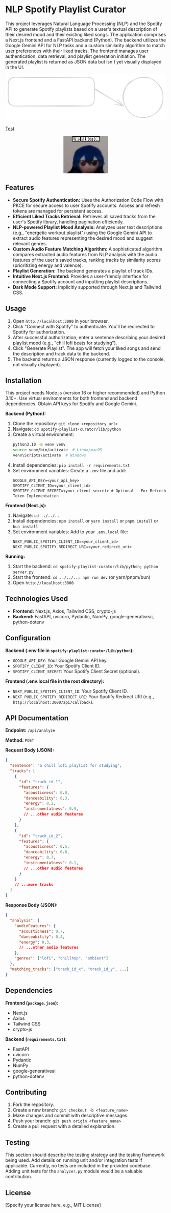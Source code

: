 # NLP Spotify Playlist Curator

This project leverages Natural Language Processing (NLP) and the Spotify API to generate Spotify playlists based on a user's textual description of their desired mood and their existing liked songs. The application comprises a Next.js frontend and a FastAPI backend (Python). The backend utilizes the Google Gemini API for NLP tasks and a custom similarity algorithm to match user preferences with their liked tracks.  The frontend manages user authentication, data retrieval, and playlist generation initiation. The generated playlist is returned as JSON data but isn't yet visually displayed in the UI.


<div align="center">
<img src="https://github.com/IslamTayeb/NLP-spotify/blob/main/spotify-playlist-curator/public/image-1735943960358.png?raw=true" alt="image-1735943960358.png" />
</div>


[Test](https://github.com/IslamTayeb/NLP-spotify/blob/main/spotify-playlist-curator/public/1735944055057-Afterglow.itermcolors)


<div align="center">
<img src="https://github.com/IslamTayeb/NLP-spotify/blob/main/spotify-playlist-curator/public/1735944076196-fumb-1.gif?raw=true" alt="1735944076196-fumb-1.gif" />
</div>


## Features

* **Secure Spotify Authentication:** Uses the Authorization Code Flow with PKCE for secure access to user Spotify accounts.  Access and refresh tokens are managed for persistent access.
* **Efficient Liked Tracks Retrieval:** Retrieves all saved tracks from the user's Spotify library, handling pagination efficiently.
* **NLP-powered Playlist Mood Analysis:** Analyzes user text descriptions (e.g., "energetic workout playlist") using the Google Gemini API to extract audio features representing the desired mood and suggest relevant genres.
* **Custom Audio Feature Matching Algorithm:** A sophisticated algorithm compares extracted audio features from NLP analysis with the audio features of the user's saved tracks, ranking tracks by similarity scores (prioritizing energy and valence).
* **Playlist Generation:** The backend generates a playlist of track IDs.
* **Intuitive Next.js Frontend:** Provides a user-friendly interface for connecting a Spotify account and inputting playlist descriptions.
* **Dark Mode Support:** Implicitly supported through Next.js and Tailwind CSS.



## Usage

1.  Open `http://localhost:3000` in your browser.
2.  Click "Connect with Spotify" to authenticate. You'll be redirected to Spotify for authorization.
3.  After successful authorization, enter a sentence describing your desired playlist mood (e.g., "chill lofi beats for studying").
4.  Click "Generate Playlist". The app will fetch your liked songs and send the description and track data to the backend.
5.  The backend returns a JSON response (currently logged to the console, not visually displayed).



## Installation

This project needs Node.js (version 16 or higher recommended) and Python 3.10+.  Use virtual environments for both frontend and backend dependencies.  Obtain API keys for Spotify and Google Gemini.

**Backend (Python):**

1.  Clone the repository: `git clone <repository_url>`
2.  Navigate: `cd spotify-playlist-curator/lib/python`
3.  Create a virtual environment:
    ```bash
    python3.10 -m venv venv
    source venv/bin/activate  # Linux/macOS
    venv\Scripts\activate  # Windows
    ```
4.  Install dependencies: `pip install -r requirements.txt`
5.  Set environment variables: Create a `.env` file and add:
    ```
    GOOGLE_API_KEY=<your_api_key>
    SPOTIFY_CLIENT_ID=<your_client_id>
    SPOTIFY_CLIENT_SECRET=<your_client_secret> # Optional - For Refresh Token Implementation
    ```

**Frontend (Next.js):**

1.  Navigate: `cd ../../..`
2.  Install dependencies:  `npm install` or `yarn install` or `pnpm install` or `bun install`
3.  Set environment variables: Add to your `.env.local` file:
    ```
    NEXT_PUBLIC_SPOTIFY_CLIENT_ID=<your_client_id>
    NEXT_PUBLIC_SPOTIFY_REDIRECT_URI=<your_redirect_uri>
    ```

**Running:**

1.  Start the backend: `cd spotify-playlist-curator/lib/python; python server.py`
2.  Start the frontend: `cd ../../..; npm run dev` (or yarn/pnpm/bun)
3. Open `http://localhost:3000`



## Technologies Used

* **Frontend:** Next.js, Axios, Tailwind CSS, crypto-js
* **Backend:** FastAPI, uvicorn, Pydantic, NumPy, google-generativeai, python-dotenv



## Configuration

**Backend (.env file in `spotify-playlist-curator/lib/python`):**

*   `GOOGLE_API_KEY`: Your Google Gemini API key.
*   `SPOTIFY_CLIENT_ID`: Your Spotify Client ID.
*   `SPOTIFY_CLIENT_SECRET`: Your Spotify Client Secret (optional).

**Frontend (.env.local file in the root directory):**

*   `NEXT_PUBLIC_SPOTIFY_CLIENT_ID`: Your Spotify Client ID.
*   `NEXT_PUBLIC_SPOTIFY_REDIRECT_URI`: Your Spotify Redirect URI (e.g., `http://localhost:3000/api/callback`).



## API Documentation

**Endpoint:** `/api/analyze`

**Method:** `POST`

**Request Body (JSON):**

```json
{
  "sentence": "a chill lofi playlist for studying",
  "tracks": [
    {
      "id": "track_id_1",
      "features": {
        "acousticness": 0.8,
        "danceability": 0.3,
        "energy": 0.2,
        "instrumentalness": 0.9,
        // ...other audio features
      }
    },
    {
      "id": "track_id_2",
      "features": {
        "acousticness": 0.5,
        "danceability": 0.6,
        "energy": 0.7,
        "instrumentalness": 0.1,
        // ...other audio features
      }
    }
    // ...more tracks
  ]
}
```

**Response Body (JSON):**

```json
{
  "analysis": {
    "audioFeatures": {
      "acousticness": 0.7,
      "danceability": 0.4,
      "energy": 0.3,
      // ...other audio features
    },
    "genres": ["lofi", "chillhop", "ambient"]
  },
  "matching_tracks": ["track_id_x", "track_id_y", ...]
}
```



## Dependencies

**Frontend (`package.json`):**

*   Next.js
*   Axios
*   Tailwind CSS
*   crypto-js

**Backend (`requirements.txt`):**

*   FastAPI
*   uvicorn
*   Pydantic
*   NumPy
*   google-generativeai
*   python-dotenv



## Contributing

1.  Fork the repository.
2.  Create a new branch: `git checkout -b <feature_name>`
3.  Make changes and commit with descriptive messages.
4.  Push your branch: `git push origin <feature_name>`
5.  Create a pull request with a detailed explanation.



## Testing

This section should describe the testing strategy and the testing framework being used. Add details on running unit and/or integration tests if applicable.  Currently, no tests are included in the provided codebase.  Adding unit tests for the `analyzer.py` module would be a valuable contribution.



## License

[Specify your license here, e.g., MIT License]
